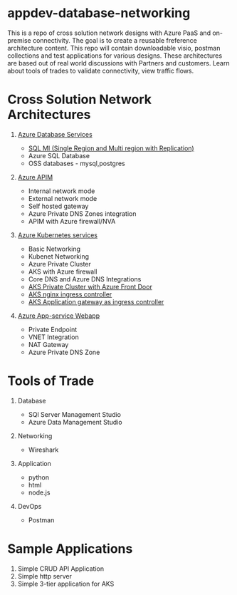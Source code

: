 # appdev-database-networking

This is a repo of cross solution network designs with Azure PaaS and on-premise connectivity. The goal is to create a reusable freference architecture content. This repo will contain downloadable visio, postman collections and test applications for various designs. These architectures are based out of real world discussions with Partners and customers. Learn about tools of trades to validate connectivity, view traffic flows.

# Cross Solution Network Architectures

1. [Azure Database Services](database-services/README.md)

   - [SQL MI (Single Region and Multi region with Replication)](database-services/README.md)
   - Azure SQL Database
   - OSS databases - mysql,postgres

2. [Azure APIM](apim/README.md)

   - Internal network mode
   - External network mode
   - Self hosted gateway
   - Azure Private DNS Zones integration
   - APIM with Azure firewall/NVA

3. [Azure Kubernetes services](aks/README.md)

   - Basic Networking
   - Kubenet Networking
   - Azure Private Cluster
   - AKS with Azure firewall
   - Core DNS and Azure DNS Integrations
   - [AKS Private Cluster with Azure Front Door](https://github.com/nehalineogi/aks-private-cluster-with-afd-premium)
   - [AKS nginx ingress controller](https://github.com/nehalineogi/aks-nginx-ingress)
   - [AKS Application gateway as ingress controller](https://github.com/nehalineogi/aks-app-gw-ingress)

4. [Azure App-service Webapp](webapp/README.md)
   - Private Endpoint
   - VNET Integration
   - NAT Gateway
   - Azure Private DNS Zone

# Tools of Trade

1. Database

   - SQl Server Management Studio
   - Azure Data Management Studio

2. Networking

   - Wireshark

3. Application
   - python
   - html
   - node.js
4. DevOps
   - Postman

# Sample Applications

1. Simple CRUD API Application
2. Simple http server
3. Simple 3-tier application for AKS
